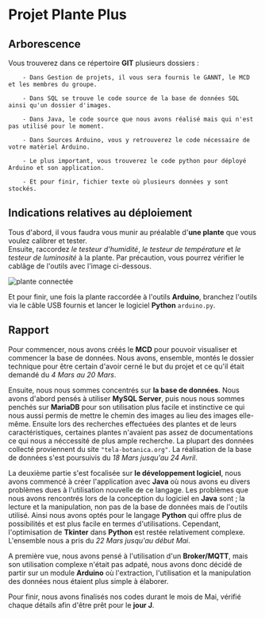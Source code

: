 # Projet Plante Plus  

## Arborescence  

Vous trouverez dans ce répertoire **GIT** plusieurs dossiers :  

        - Dans Gestion de projets, il vous sera fournis le GANNT, le MCD et les membres du groupe.   

        - Dans SQL se trouve le code source de la base de données SQL ainsi qu'un dossier d'images.  

        - Dans Java, le code source que nous avons réalisé mais qui n'est pas utilisé pour le moment.  

        - Dans Sources Arduino, vous y retrouverez le code nécessaire de votre matèriel Arduino.  

        - Le plus important, vous trouverez le code python pour déployé Arduino et son application.  

        - Et pour finir, fichier texte où plusieurs données y sont stockés.


## Indications relatives au déploiement  


Tous d'abord, il vous faudra vous munir au préalable d'**une plante** que vous voulez calibrer et tester.  
Ensuite, raccordez _le testeur d'humidité_, _le testeur de température_ et _le testeur de luminosité_ à la plante. Par précaution, vous pourrez vérifier le cablâge de l'outils avec l'image ci-dessous.

![plante connectée](./images/outilarduino.PNG.JPG)  
  
Et pour finir, une fois la plante raccordée à l'outils **Arduino**, branchez l'outils via le câble USB fournis et lancer le logiciel **Python** `arduino.py`.  


## Rapport  

Pour commencer, nous avons créés le **MCD** pour pouvoir visualiser et commencer la base de données. Nous avons, ensemble, montés le dossier technique pour être certain d'avoir cerné le but du projet et ce qu'il était demandé du _4 Mars au 20 Mars_.  

Ensuite, nous nous sommes concentrés sur **la base de données**. Nous avons d'abord pensés à utiliser **MySQL Server**, puis nous nous sommes penchés sur **MariaDB** pour son utilisation plus facile et instinctive ce qui nous aussi permis de mettre le chemin des images au lieu des images elle-même. Ensuite lors des recherches effectuées des plantes et de leurs caractéristiques, certaines plantes n'avaient pas assez de documentations ce qui nous a néccessité de plus ample recherche. La plupart des données collecté proviennent du site `"tela-botanica.org"`. La réalisation de la base de données s'est poursuivis du _18 Mars jusqu'au 24 Avril_.  

La deuxième partie s'est focalisée sur **le développement logiciel**, nous avons commencé à créer l'application avec **Java** où nous avons eu divers problèmes dues à l'utilisation nouvelle de ce langage. Les problèmes que nous avons rencontrés lors de la conception du logiciel en **Java** sont ; la lecture et la manipulation, non pas de la base de données mais de l'outils utilisé. Ainsi nous avons optés pour le langage **Python** qui offre plus de possibilités et est plus facile en termes d'utilisations. Cependant, l'optimisation de **Tkinter** dans **Python** est restée relativement complexe. L'ensemble nous a pris du _22 Mars jusqu'au début Mai_.  

A première vue, nous avons pensé à l'utilisation d'un **Broker/MQTT**, mais son utilisation complexe n'était pas adpaté, nous avons donc décidé de partir sur un module **Arduino** où l'extraction, l'utilisation et la manipulation des données nous étaient plus simple à élaborer.  

Pour finir, nous avons finalisés nos codes durant le mois de Mai, vérifié chaque détails afin d'être prêt pour le **jour J**.  


